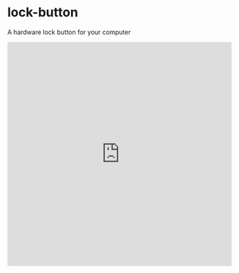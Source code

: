# lock-button
A hardware lock button for your computer

<div style='position:relative;padding-bottom:100%'><iframe src='https://gfycat.com/ifr/BeautifulDisguisedApisdorsatalaboriosa' frameborder='0' scrolling='no' width='100%' height='100%' style='position:absolute;top:0;left:0;' allowfullscreen></iframe></div>
